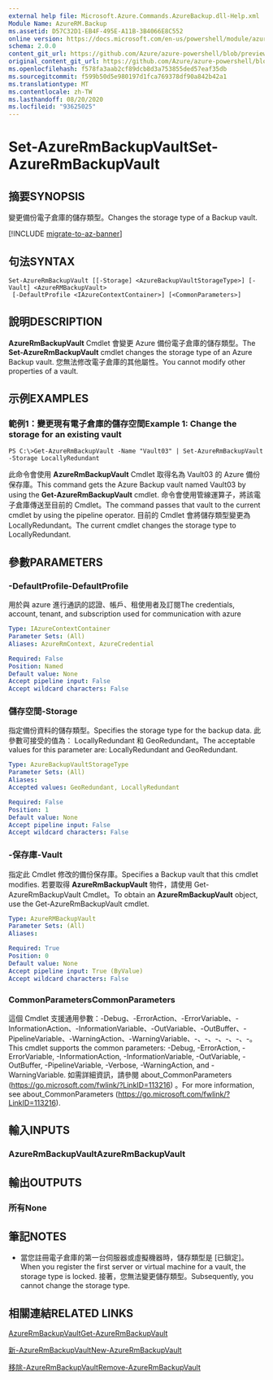 ```yaml
---
external help file: Microsoft.Azure.Commands.AzureBackup.dll-Help.xml
Module Name: AzureRM.Backup
ms.assetid: D57C32D1-EB4F-495E-A11B-3B4066E8C552
online version: https://docs.microsoft.com/en-us/powershell/module/azurerm.backup/set-azurermbackupvault
schema: 2.0.0
content_git_url: https://github.com/Azure/azure-powershell/blob/preview/src/ResourceManager/AzureBackup/Commands.AzureBackup/help/Set-AzureRmBackupVault.md
original_content_git_url: https://github.com/Azure/azure-powershell/blob/preview/src/ResourceManager/AzureBackup/Commands.AzureBackup/help/Set-AzureRmBackupVault.md
ms.openlocfilehash: f578fa3aab2cf89dcb8d3a753855ded57eaf35db
ms.sourcegitcommit: f599b50d5e980197d1fca769378df90a842b42a1
ms.translationtype: MT
ms.contentlocale: zh-TW
ms.lasthandoff: 08/20/2020
ms.locfileid: "93625025"
---
```

# <span data-ttu-id="20be0-101">Set-AzureRmBackupVault</span><span class="sxs-lookup"><span data-stu-id="20be0-101">Set-AzureRmBackupVault</span></span>

## <span data-ttu-id="20be0-102">摘要</span><span class="sxs-lookup"><span data-stu-id="20be0-102">SYNOPSIS</span></span>
<span data-ttu-id="20be0-103">變更備份電子倉庫的儲存類型。</span><span class="sxs-lookup"><span data-stu-id="20be0-103">Changes the storage type of a Backup vault.</span></span>

[!INCLUDE [migrate-to-az-banner](../../includes/migrate-to-az-banner.md)]

## <span data-ttu-id="20be0-104">句法</span><span class="sxs-lookup"><span data-stu-id="20be0-104">SYNTAX</span></span>

```
Set-AzureRmBackupVault [[-Storage] <AzureBackupVaultStorageType>] [-Vault] <AzureRMBackupVault>
 [-DefaultProfile <IAzureContextContainer>] [<CommonParameters>]
```

## <span data-ttu-id="20be0-105">說明</span><span class="sxs-lookup"><span data-stu-id="20be0-105">DESCRIPTION</span></span>
<span data-ttu-id="20be0-106">**AzureRmBackupVault** Cmdlet 會變更 Azure 備份電子倉庫的儲存類型。</span><span class="sxs-lookup"><span data-stu-id="20be0-106">The **Set-AzureRmBackupVault** cmdlet changes the storage type of an Azure Backup vault.</span></span>
<span data-ttu-id="20be0-107">您無法修改電子倉庫的其他屬性。</span><span class="sxs-lookup"><span data-stu-id="20be0-107">You cannot modify other properties of a vault.</span></span>

## <span data-ttu-id="20be0-108">示例</span><span class="sxs-lookup"><span data-stu-id="20be0-108">EXAMPLES</span></span>

### <span data-ttu-id="20be0-109">範例1：變更現有電子倉庫的儲存空間</span><span class="sxs-lookup"><span data-stu-id="20be0-109">Example 1: Change the storage for an existing vault</span></span>
```
PS C:\>Get-AzureRmBackupVault -Name "Vault03" | Set-AzureRmBackupVault -Storage LocallyRedundant
```

<span data-ttu-id="20be0-110">此命令會使用 **AzureRmBackupVault** Cmdlet 取得名為 Vault03 的 Azure 備份保存庫。</span><span class="sxs-lookup"><span data-stu-id="20be0-110">This command gets the Azure Backup vault named Vault03 by using the **Get-AzureRmBackupVault** cmdlet.</span></span>
<span data-ttu-id="20be0-111">命令會使用管線運算子，將該電子倉庫傳送至目前的 Cmdlet。</span><span class="sxs-lookup"><span data-stu-id="20be0-111">The command passes that vault to the current cmdlet by using the pipeline operator.</span></span>
<span data-ttu-id="20be0-112">目前的 Cmdlet 會將儲存類型變更為 LocallyRedundant。</span><span class="sxs-lookup"><span data-stu-id="20be0-112">The current cmdlet changes the storage type to LocallyRedundant.</span></span>

## <span data-ttu-id="20be0-113">參數</span><span class="sxs-lookup"><span data-stu-id="20be0-113">PARAMETERS</span></span>

### <span data-ttu-id="20be0-114">-DefaultProfile</span><span class="sxs-lookup"><span data-stu-id="20be0-114">-DefaultProfile</span></span>
<span data-ttu-id="20be0-115">用於與 azure 進行通訊的認證、帳戶、租使用者及訂閱</span><span class="sxs-lookup"><span data-stu-id="20be0-115">The credentials, account, tenant, and subscription used for communication with azure</span></span>

```yaml
Type: IAzureContextContainer
Parameter Sets: (All)
Aliases: AzureRmContext, AzureCredential

Required: False
Position: Named
Default value: None
Accept pipeline input: False
Accept wildcard characters: False
```

### <span data-ttu-id="20be0-116">儲存空間</span><span class="sxs-lookup"><span data-stu-id="20be0-116">-Storage</span></span>
<span data-ttu-id="20be0-117">指定備份資料的儲存類型。</span><span class="sxs-lookup"><span data-stu-id="20be0-117">Specifies the storage type for the backup data.</span></span>
<span data-ttu-id="20be0-118">此參數可接受的值為： LocallyRedundant 和 GeoRedundant。</span><span class="sxs-lookup"><span data-stu-id="20be0-118">The acceptable values for this parameter are: LocallyRedundant and GeoRedundant.</span></span>

```yaml
Type: AzureBackupVaultStorageType
Parameter Sets: (All)
Aliases: 
Accepted values: GeoRedundant, LocallyRedundant

Required: False
Position: 1
Default value: None
Accept pipeline input: False
Accept wildcard characters: False
```

### <span data-ttu-id="20be0-119">-保存庫</span><span class="sxs-lookup"><span data-stu-id="20be0-119">-Vault</span></span>
<span data-ttu-id="20be0-120">指定此 Cmdlet 修改的備份保存庫。</span><span class="sxs-lookup"><span data-stu-id="20be0-120">Specifies a Backup vault that this cmdlet modifies.</span></span>
<span data-ttu-id="20be0-121">若要取得 **AzureRmBackupVault** 物件，請使用 Get-AzureRmBackupVault Cmdlet。</span><span class="sxs-lookup"><span data-stu-id="20be0-121">To obtain an **AzureRmBackupVault** object, use the Get-AzureRmBackupVault cmdlet.</span></span>

```yaml
Type: AzureRMBackupVault
Parameter Sets: (All)
Aliases: 

Required: True
Position: 0
Default value: None
Accept pipeline input: True (ByValue)
Accept wildcard characters: False
```

### <span data-ttu-id="20be0-122">CommonParameters</span><span class="sxs-lookup"><span data-stu-id="20be0-122">CommonParameters</span></span>
<span data-ttu-id="20be0-123">這個 Cmdlet 支援通用參數：-Debug、-ErrorAction、-ErrorVariable、-InformationAction、-InformationVariable、-OutVariable、-OutBuffer、-PipelineVariable、-WarningAction、-WarningVariable、-、-、-、-、-、-。</span><span class="sxs-lookup"><span data-stu-id="20be0-123">This cmdlet supports the common parameters: -Debug, -ErrorAction, -ErrorVariable, -InformationAction, -InformationVariable, -OutVariable, -OutBuffer, -PipelineVariable, -Verbose, -WarningAction, and -WarningVariable.</span></span> <span data-ttu-id="20be0-124">如需詳細資訊，請參閱 about_CommonParameters (https://go.microsoft.com/fwlink/?LinkID=113216) 。</span><span class="sxs-lookup"><span data-stu-id="20be0-124">For more information, see about_CommonParameters (https://go.microsoft.com/fwlink/?LinkID=113216).</span></span>

## <span data-ttu-id="20be0-125">輸入</span><span class="sxs-lookup"><span data-stu-id="20be0-125">INPUTS</span></span>

### <span data-ttu-id="20be0-126">AzureRmBackupVault</span><span class="sxs-lookup"><span data-stu-id="20be0-126">AzureRmBackupVault</span></span>

## <span data-ttu-id="20be0-127">輸出</span><span class="sxs-lookup"><span data-stu-id="20be0-127">OUTPUTS</span></span>

### <span data-ttu-id="20be0-128">所有</span><span class="sxs-lookup"><span data-stu-id="20be0-128">None</span></span>

## <span data-ttu-id="20be0-129">筆記</span><span class="sxs-lookup"><span data-stu-id="20be0-129">NOTES</span></span>
* <span data-ttu-id="20be0-130">當您註冊電子倉庫的第一台伺服器或虛擬機器時，儲存類型是 [已鎖定]。</span><span class="sxs-lookup"><span data-stu-id="20be0-130">When you register the first server or virtual machine for a vault, the storage type is locked.</span></span> <span data-ttu-id="20be0-131">接著，您無法變更儲存類型。</span><span class="sxs-lookup"><span data-stu-id="20be0-131">Subsequently, you cannot change the storage type.</span></span>

## <span data-ttu-id="20be0-132">相關連結</span><span class="sxs-lookup"><span data-stu-id="20be0-132">RELATED LINKS</span></span>

[<span data-ttu-id="20be0-133">AzureRmBackupVault</span><span class="sxs-lookup"><span data-stu-id="20be0-133">Get-AzureRmBackupVault</span></span>](./Get-AzureRmBackupVault.md)

[<span data-ttu-id="20be0-134">新-AzureRmBackupVault</span><span class="sxs-lookup"><span data-stu-id="20be0-134">New-AzureRmBackupVault</span></span>](./New-AzureRmBackupVault.md)

[<span data-ttu-id="20be0-135">移除-AzureRmBackupVault</span><span class="sxs-lookup"><span data-stu-id="20be0-135">Remove-AzureRmBackupVault</span></span>](./Remove-AzureRmBackupVault.md)


